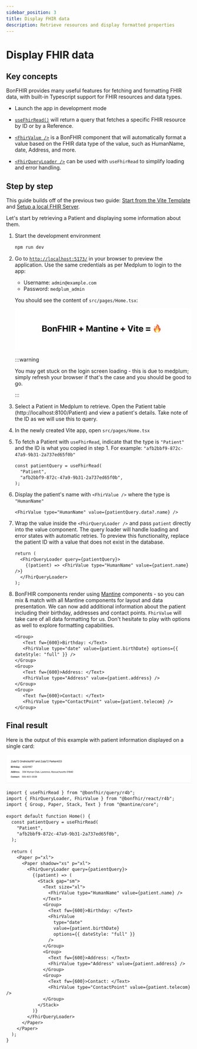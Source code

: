 ```yaml
---
sidebar_position: 3
title: Display FHIR data
description: Retrieve resources and display formatted properties
---
```


# Display FHIR data

## Key concepts

BonFHIR provides many useful features for fetching and formatting FHIR data, with built-in Typescript support for FHIR resources and data types.

- Launch the app in development mode

- [`useFhirRead()`](/packages/query/queries/use-fhir-read) will return a query that fetches a specific FHIR resource by ID or by a Reference.

- [`<FhirValue />`](/packages/react/components/fhir-value) is a BonFHIR component that will automatically format a value based on the FHIR data type of the value, such as HumanName, date, Address, and more.

- [`<FhirQueryLoader />`](/packages/react/components/fhir-query-loader) can be used with `useFhirRead` to simplify loading and error handling.

## Step by step

This guide builds off of the previous two guide: [Start from the Vite Template](/docs/build-a-fhir-app-with-react/start-from-vite-template) and [Setup a local FHIR Server](/docs/build-a-fhir-app-with-react/setup-fhir-server).

Let's start by retrieving a Patient and displaying some information about them.

1. Start the development environment

   ```bash npm2yarn
   npm run dev
   ```

2. Go to [`http://localhost:5173/`](http://localhost:5173/) in your browser to preview the application.
   Use the same credentials as per Medplum to login to the app:

   - Username: `admin@example.com`
   - Password: `medplum_admin`

   You should see the content of `src/pages/Home.tsx`:

   ![Example](../../static/img/docs/vite-template.png)

   :::warning

   You may get stuck on the login screen loading - this is due to medplum; simply refresh your browser if that's the
   case and you should be good to go.

   :::

3. Select a Patient in Medplum to retrieve. Open the Patient table (http://localhost:8100/Patient) and view a patient's details. Take note of the ID as we will use this to query.

4. In the newly created Vite app, open `src/pages/Home.tsx`

5. To fetch a Patient with `useFhirRead`, indicate that the type is `"Patient"` and the ID is what you copied in step 1. For example: `"afb2bbf9-872c-47a9-9b31-2a737ed65f0b"`

   ```tsx
   const patientQuery = useFhirRead(
     "Patient",
     "afb2bbf9-872c-47a9-9b31-2a737ed65f0b",
   );
   ```

6. Display the patient's name with `<FhirValue />` where the type is `"HumanName"`

   ```tsx
   <FhirValue type="HumanName" value={patientQuery.data?.name} />
   ```

7. Wrap the value inside the `<FhirQueryLoader />` and pass `patient` directly into the value component. The query loader will handle loading and error states with automatic retries. To preview this functionality, replace the patient ID with a value that does not exist in the database.

   ```tsx
   return (
     <FhirQueryLoader query={patientQuery}>
       {(patient) => <FhirValue type="HumanName" value={patient.name} />}
     </FhirQueryLoader>
   );
   ```

8. BonFHIR components render using [Mantine](https://mantine.dev/) components - so you can mix & match with all Mantine components for layout and data presentation. We can now add additional information about the patient including their birthday, addresses and contact points. `FhirValue` will take care of all data formatting for us. Don't hesitate to play with options as well to explore formatting capabilities.

   ```tsx
   <Group>
      <Text fw={600}>Birthday: </Text>
      <FhirValue type="date" value={patient.birthDate} options={{ dateStyle: "full" }} />
   </Group>
   <Group>
      <Text fw={600}>Address: </Text>
      <FhirValue type="Address" value={patient.address} />
   </Group>
   <Group>
      <Text fw={600}>Contact: </Text>
      <FhirValue type="ContactPoint" value={patient.telecom} />
   </Group>
   ```

## Final result

Here is the output of this example with patient information displayed on a single card:

![Example](../../static/img/docs/display-fhir-data-example.png)

```tsx title="src/pages/Home.tsx"
import { useFhirRead } from "@bonfhir/query/r4b";
import { FhirQueryLoader, FhirValue } from "@bonfhir/react/r4b";
import { Group, Paper, Stack, Text } from "@mantine/core";

export default function Home() {
  const patientQuery = useFhirRead(
    "Patient",
    "afb2bbf9-872c-47a9-9b31-2a737ed65f0b",
  );

  return (
    <Paper p="xl">
      <Paper shadow="xs" p="xl">
        <FhirQueryLoader query={patientQuery}>
          {(patient) => (
            <Stack gap="sm">
              <Text size="xl">
                <FhirValue type="HumanName" value={patient.name} />
              </Text>
              <Group>
                <Text fw={600}>Birthday: </Text>
                <FhirValue
                  type="date"
                  value={patient.birthDate}
                  options={{ dateStyle: "full" }}
                />
              </Group>
              <Group>
                <Text fw={600}>Address: </Text>
                <FhirValue type="Address" value={patient.address} />
              </Group>
              <Group>
                <Text fw={600}>Contact: </Text>
                <FhirValue type="ContactPoint" value={patient.telecom} />
              </Group>
            </Stack>
          )}
        </FhirQueryLoader>
      </Paper>
    </Paper>
  );
}
```
